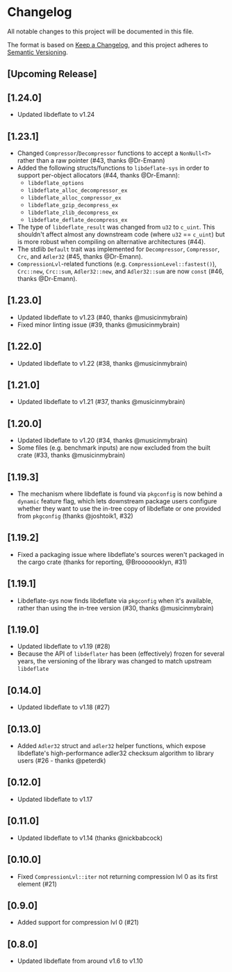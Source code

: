 # Changelog

All notable changes to this project will be documented in this file.

The format is based on [Keep a Changelog](https://keepachangelog.com/en/1.0.0/),
and this project adheres to [Semantic Versioning](https://semver.org/spec/v2.0.0.html).

## [Upcoming Release]

## [1.24.0]

- Updated libdeflate to v1.24

## [1.23.1]

- Changed `Compressor`/`Decompressor` functions to accept a `NonNull<T>` rather
  than a raw pointer (#43, thanks @Dr-Emann)
- Added the following structs/functions to `libdeflate-sys` in order to support
  per-object allocators (#44, thanks @Dr-Emann):
  - `libdeflate_options`
  - `libdeflate_alloc_decompressor_ex`
  - `libdeflate_alloc_compressor_ex`
  - `libdeflate_gzip_decompress_ex`
  - `libdeflate_zlib_decompress_ex`
  - `libdeflate_deflate_decompress_ex`
- The type of `libdeflate_result` was changed from `u32` to `c_uint`. This
  shouldn't affect almost any downstream code (where `u32` == `c_uint`) but
  is more robust when compiling on alternative architectures (#44).
- The stdlib `Default` trait was implemented for `Decompressor`, `Compressor`,
  `Crc`, and `Adler32` (#45, thanks @Dr-Emann).
- `CompressionLvl`-related functions (e.g. `CompressionLevel::fastest()`),
  `Crc::new`, `Crc::sum`, `Adler32::new`, and `Adler32::sum` are now `const`
  (#46, thanks @Dr-Emann).

## [1.23.0]

- Updated libdeflate to v1.23 (#40, thanks @musicinmybrain)
- Fixed minor linting issue (#39, thanks @musicinmybrain)

## [1.22.0]

- Updated libdeflate to v1.22 (#38, thanks @musicinmybrain)

## [1.21.0]

- Updated libdeflate to v1.21 (#37, thanks @musicinmybrain)

## [1.20.0]

- Updated libdeflate to v1.20 (#34, thanks @musicinmybrain)
- Some files (e.g. benchmark inputs) are now excluded from the built crate (#33, thanks @musicinmybrain)

## [1.19.3]

- The mechanism where libdeflate is found via `pkgconfig` is now behind a `dynamic`
  feature flag, which lets downstream package users configure whether they want to
  use the in-tree copy of libdeflate or one provided from `pkgconfig` (thanks
  @joshtoik1, #32)

## [1.19.2]

- Fixed a packaging issue where libdeflate's sources weren't packaged in the cargo crate
  (thanks for reporting, @Brooooooklyn, #31)

## [1.19.1]

- Libdeflate-sys now finds libdeflate via `pkgconfig` when it's available, rather than
  using the in-tree version (#30, thanks @musicinmybrain)

## [1.19.0]

- Updated libdeflate to v1.19 (#28)
- Because the API of `libdeflater` has been (effectively) frozen for several
  years, the versioning of the library was changed to match upstream `libdeflate`

## [0.14.0]

- Updated libdeflate to v1.18 (#27)

## [0.13.0]

- Added `Adler32` struct and `adler32` helper functions, which expose libdeflate's high-performance
  adler32 checksum algorithm to library users (#26 - thanks @peterdk)

## [0.12.0]

- Updated libdeflate to v1.17

## [0.11.0]

- Updated libdeflate to v1.14 (thanks @nickbabcock)

## [0.10.0]

- Fixed `CompressionLvl::iter` not returning compression lvl 0 as
  its first element (#21)

## [0.9.0]

- Added support for compression lvl 0 (#21)

## [0.8.0]

- Updated libdeflate from around v1.6 to v1.10
